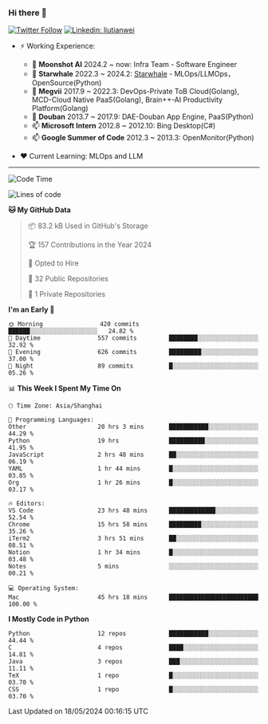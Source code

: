 ### Hi there 👋

[![Twitter Follow](https://img.shields.io/twitter/follow/tianweidut?style=social)](https://twitter.com/tianweidut)
[![Linkedin: liutianwei](https://img.shields.io/badge/-liutianwei-blue?style=flat-square&logo=Linkedin&logoColor=white&link=https://www.linkedin.com/in/liutianwei/)](https://www.linkedin.com/in/liutianwei/)

- ⚡ Working Experience:
  - 🔭 **Moonshot AI**  2024.2 ~ now: Infra Team - Software Engineer
  - 🌱 **Starwhale** 2022.3 ~ 2024.2: [Starwhale](https://github.com/star-whale/starwhale) - MLOps/LLMOps，OpenSource(Python)
  - 🌱 **Megvii** 2017.9 ~ 2022.3: DevOps-Private ToB Cloud(Golang), MCD-Cloud Native PaaS(Golang), Brain++-AI Productivity Platform(Golang)
  - 🌱 **Douban** 2013.7 ~ 2017.9: DAE-Douban App Engine, PaaS(Python)
  - 📫 **Microsoft Intern** 2012.8 ~ 2012.10: Bing Desktop(C#)
  - 📫 **Google Summer of Code** 2012.3 ~ 2013.3: OpenMonitor(Python)

- ❤️ Current Learning: MLOps and LLM

---
<!--START_SECTION:waka-->
![Code Time](http://img.shields.io/badge/Code%20Time-5%2C341%20hrs%2039%20mins-blue)

![Lines of code](https://img.shields.io/badge/From%20Hello%20World%20I%27ve%20Written-1.3%20million%20lines%20of%20code-blue)

**🐱 My GitHub Data** 

> 📦 83.2 kB Used in GitHub's Storage 
 > 
> 🏆 157 Contributions in the Year 2024
 > 
> 💼 Opted to Hire
 > 
> 📜 32 Public Repositories 
 > 
> 🔑 1 Private Repositories 
 > 
**I'm an Early 🐤** 

```text
🌞 Morning                420 commits         ██████░░░░░░░░░░░░░░░░░░░   24.82 % 
🌆 Daytime                557 commits         ████████░░░░░░░░░░░░░░░░░   32.92 % 
🌃 Evening                626 commits         █████████░░░░░░░░░░░░░░░░   37.00 % 
🌙 Night                  89 commits          █░░░░░░░░░░░░░░░░░░░░░░░░   05.26 % 
```


📊 **This Week I Spent My Time On** 

```text
🕑︎ Time Zone: Asia/Shanghai

💬 Programming Languages: 
Other                    20 hrs 3 mins       ███████████░░░░░░░░░░░░░░   44.29 % 
Python                   19 hrs              ██████████░░░░░░░░░░░░░░░   41.95 % 
JavaScript               2 hrs 48 mins       ██░░░░░░░░░░░░░░░░░░░░░░░   06.19 % 
YAML                     1 hr 44 mins        █░░░░░░░░░░░░░░░░░░░░░░░░   03.85 % 
Org                      1 hr 26 mins        █░░░░░░░░░░░░░░░░░░░░░░░░   03.17 % 

🔥 Editors: 
VS Code                  23 hrs 48 mins      █████████████░░░░░░░░░░░░   52.54 % 
Chrome                   15 hrs 58 mins      █████████░░░░░░░░░░░░░░░░   35.26 % 
iTerm2                   3 hrs 51 mins       ██░░░░░░░░░░░░░░░░░░░░░░░   08.51 % 
Notion                   1 hr 34 mins        █░░░░░░░░░░░░░░░░░░░░░░░░   03.48 % 
Notes                    5 mins              ░░░░░░░░░░░░░░░░░░░░░░░░░   00.21 % 

💻 Operating System: 
Mac                      45 hrs 18 mins      █████████████████████████   100.00 % 
```

**I Mostly Code in Python** 

```text
Python                   12 repos            ███████████░░░░░░░░░░░░░░   44.44 % 
C                        4 repos             ████░░░░░░░░░░░░░░░░░░░░░   14.81 % 
Java                     3 repos             ███░░░░░░░░░░░░░░░░░░░░░░   11.11 % 
TeX                      1 repo              █░░░░░░░░░░░░░░░░░░░░░░░░   03.70 % 
CSS                      1 repo              █░░░░░░░░░░░░░░░░░░░░░░░░   03.70 % 
```




 Last Updated on 18/05/2024 00:16:15 UTC
<!--END_SECTION:waka-->
